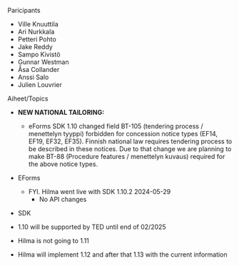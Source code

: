 Paricipants
* Ville Knuuttila
* Ari Nurkkala
* Petteri Pohto
* Jake Reddy
* Sampo Kivistö
* Gunnar Westman
* Åsa Collander
* Anssi Salo
* Julien Louvrier

Aiheet/Topics

* **NEW NATIONAL TAILORING:**
  * eForms SDK 1.10 changed field BT-105 (tendering process / menettelyn tyyppi) forbidden for concession notice types (EF14, EF19, EF32, EF35).
    Finnish national law requires tendering process to be described in these notices.
    Due to that change we are planning to make BT-88 (Procedure features / menettelyn kuvaus) required for the above notice types.

* EForms
  * FYI. Hilma went live with SDK 1.10.2 2024-05-29
    * No API changes
   
* SDK
 * 1.10 will be supported by TED until end of 02/2025
 * Hilma is not going to 1.11
 * Hilma will implement 1.12 and after that 1.13 with the current information
